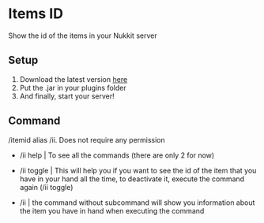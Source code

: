 # Items ID

Show the id of the items in your Nukkit server

## Setup

1) Download the latest version [here](https://github.com/Josscoder/ItemsID/releases/latest)
2) Put the .jar in your plugins folder
3) And finally, start your server!

## Command

/itemid alias /ii. Does not require any permission

- /ii help | To see all the commands (there are only 2 for now)


- /ii toggle | This will help you if you want to see the id of the item that you have in your hand all the time, to
  deactivate it, execute the command again (/ii toggle)


- /ii | the command without subcommand will show you information about the item you have in hand when executing the
  command
